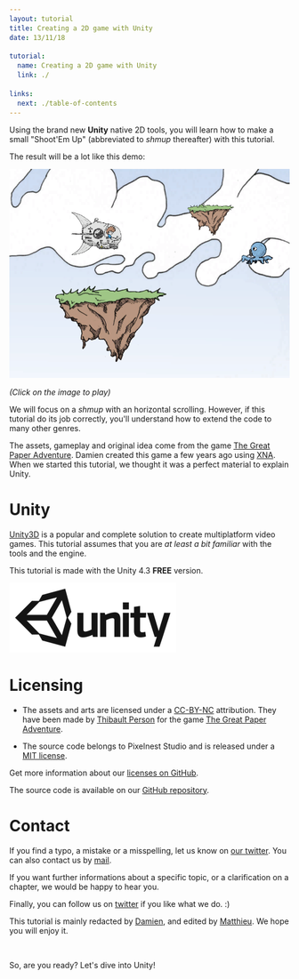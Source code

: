 ```yaml
---
layout: tutorial
title: Creating a 2D game with Unity
date: 13/11/18

tutorial:
  name: Creating a 2D game with Unity
  link: ./

links:
  next: ./table-of-contents
---
```


Using the brand new **Unity** native 2D tools, you will learn how to make a small "Shoot'Em Up" (abbreviated to _shmup_ thereafter) with this tutorial.

The result will be a lot like this demo:

[ ![Tutorial result][result] ][demo_link]

_(Click on the image to play)_

We will focus on a _shmup_ with an horizontal scrolling. However, if this tutorial do its job correctly, you'll understand how to extend the code to many other genres.

The assets, gameplay and original idea come from the game [The Great Paper Adventure][tgpa_link]. Damien created this game a few years ago using [XNA][xna_link]. When we started this tutorial, we thought it was a perfect material to explain Unity.

# Unity

[Unity3D][unity_link] is a popular and complete solution to create multiplatform video games. This tutorial assumes that you are _at least a bit familiar_ with the tools and the engine.

This tutorial is made with the Unity 4.3 **FREE** version.

[ ![Unity][unity_logo_url] ][unity_download_link]

# Licensing

- The assets and arts are licensed under a [CC-BY-NC][cc_license_link] attribution. They have been made by [Thibault Person][tp_twitter_link] for the game [The Great Paper Adventure][tgpa_link].

- The source code belongs to Pixelnest Studio and is released under a [MIT license][mit_license_link].

Get more information about our [licenses on GitHub][github_license_link].

The source code is available on our [GitHub repository][github_repo_link].

# Contact

If you find a typo, a mistake or a misspelling, let us know on [our twitter][pxn_twitter_link]. You can also contact us by [mail][pxn_mailto].

If you want further informations about a specific topic, or a clarification on a chapter, we would be happy to hear you.

Finally, you can follow us on [twitter][pxn_twitter_link] if you like what we do. :)

This tutorial is mainly redacted by [Damien][dam_twitter_link], and edited by [Matthieu][mog_twitter_link]. We hope you will enjoy it.

<br />

So, are you ready? Let's dive into Unity!

[unity_logo_url]: ./-img/unity.png
[result]: ./-img/result.png

[demo_link]: ./-demo/demo.html "Play the demo"

[pxn_mailto]: mailto:site@pixelnest.io "Pixelnest Mail"

[unity_link]: http://unity3d.com/ "Unity3D"
[xna_link]: http://en.wikipedia.org/wiki/Microsoft_XNA "Microsoft XNA"
[tgpa_link]: http://www.thegreatpaperadventure.com "The Great Paper Adventure"
[tp_twitter_link]: http://twitter.com/mrlapinou "Thibault Person Twitter"
[pxn_twitter_link]: http://twitter.com/pixelnest "Pixelnest Studio Twitter"
[dam_twitter_link]: http://twitter.com/valryon "Damien Mayance Twitter"
[mog_twitter_link]: http://twitter.com/solarsailer "Matthieu Oger Twitter"
[unity_download_link]: http://unity3d.com/unity/download "Download Unity 4.3"
[cc_license_link]: http://creativecommons.org/licenses/by-nc/2.0/fr/ "CC-BY-NC"
[mit_license_link]: http://choosealicense.com/licenses/mit/ "MIT license"
[github_repo_link]: https://github.com/pixelnest/tutorial-2d-game-unity/ "Repository"
[github_license_link]: https://github.com/pixelnest/tutorial-2d-game-unity/blob/master/LICENSE.md "Repository license"
